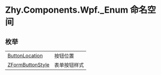 # Zhy.Components.Wpf._Enum 命名空间






## 枚举
<table>
<tr>
<td><a href="T_Zhy_Components_Wpf__Enum_ButtonLocation">ButtonLocation</a></td>
<td>按钮位置</td></tr>
<tr>
<td><a href="T_Zhy_Components_Wpf__Enum_ZFormButtonStyle">ZFormButtonStyle</a></td>
<td>表单按钮样式</td></tr>
</table>